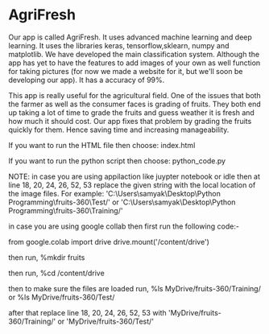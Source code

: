# AgriFresh

Our app is called AgriFresh. It uses advanced machine learning and deep learning. It uses the libraries keras, tensorflow,sklearn, numpy and matplotlib.
We have developed the main classification system. Although the app has yet to have the features to add images of your own as well function for taking pictures (for now we made a website for it, but we'll soon be developing our app). It has a accuracy of 99%.

This app is really useful for the agricultural field. One of the issues that both the farmer as well as the consumer faces is grading of fruits. They both end up taking a lot of time to grade the fruits and guess weather it is fresh and how much it should cost. Our app fixes that problem by grading the fruits quickly for them. Hence saving time and increasing manageability.

If you want to run the HTML file then choose: index.html

If you want to run the python script then choose: python_code.py

NOTE: in case you are using appilaction like juypter notebook or idle then at line 18, 20, 24, 26, 52, 53 replace the given string with the local location of the image files. For example: 'C:\Users\samyak\Desktop\Python Programming\fruits-360\Test/' or 'C:\Users\samyak\Desktop\Python Programming\fruits-360\Training/'

in case you are using google collab then first run the following code:-

from google.colab import drive
drive.mount('/content/drive')

then run,
%mkdir fruits

then run, 
%cd /content/drive

then to make sure the files are loaded run,
%ls MyDrive/fruits-360/Training/ or %ls MyDrive/fruits-360/Test/

after that replace line 18, 20, 24, 26, 52, 53 with 'MyDrive/fruits-360/Training/' or 'MyDrive/fruits-360/Test/'
